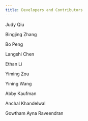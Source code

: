 ```yaml
---
title: Developers and Contributors
---
```


Judy Qiu

Bingjing Zhang

Bo Peng

Langshi Chen

Ethan Li

Yiming Zou

Yining Wang

Abby Kaufman

Anchal Khandelwal

Gowtham Ayna Raveendran
 

